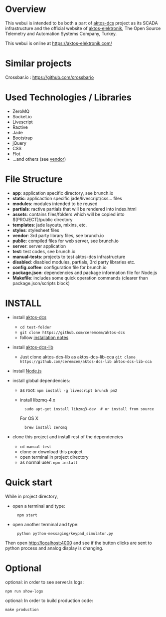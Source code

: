 # Overview

This webui is intended to be both a part of [aktos-dcs](https://github.com/ceremcem/aktos-dcs) project as its SCADA infrastructure and the official website of [aktos-elektronik](https://aktos-elektronik.com), The Open Source Telemetry and Automation Systems Company, Turkey.

This webui is online at https://aktos-elektronik.com/

# Similar projects

Crossbar.io : https://github.com/crossbario

# Used Technologies / Libraries

* ZeroMQ
* Socket.io
* Livescript
* Ractive 
* Jade
* Bootstrap 
* jQuery
* CSS
* Flot
* ...and others (see [vendor](./vendor))

# File Structure

+ **app**:  application specific directory, see brunch.io
 + **static**: applicaction specific jade/livescript/css... files
 + **modules**: modules intended to be reused
 + **partials**: ractive partials that will be rendered into index.html
 + **assets**: contains files/folders which will be copied into $(PROJECT)/public directory
 + **templates**: jade layouts, mixins, etc.
 + **styles**: stylesheet files
+ **vendor**: 3rd party library files, see brunch.io
+ **public**: compiled files for web server, see brunch.io
+ **server**: server application
+ **test**: test codes, see brunch.io
+ **manual-tests**: projects to test aktos-dcs infrastructure
+ **disabled**: disabled modules, partials, 3rd party libraries etc.
+ **config.coffee**: configuration file for brunch.io
+ **package.json**: dependencies and package information file for Node.js
+ **Makefile**: includes some quick operation commands (clearer than package.json/scripts block)

# INSTALL

* install [aktos-dcs](https://github.com/ceremcem/aktos-dcs)

  * `cd test-folder`
  * `git clone https://github.com/ceremcem/aktos-dcs`
  * follow [installation notes](https://github.com/ceremcem/aktos-dcs/blob/master/README.md#install)
  
* install [aktos-dcs-lib](https://github.com/ceremcem/aktos-dcs-lib) 
  * Just clone aktos-dcs-lib as aktos-dcs-lib-cca
     `git clone https://github.com/ceremcem/aktos-dcs-lib aktos-dcs-lib-cca`      

* install [Node.js](http://nodejs.org/)
* install global dependencies:

  * as root: `npm install -g livescript brunch pm2`
  * install libzmq-4.x

          sudo apt-get install libzmq3-dev  # or install from source
          
    For OS X
     
          brew install zeromq
          

* clone this project and install rest of the dependencies

  * `cd manual-test`
  * clone or download this project
  * open terminal in project directory
  * as normal user: `npm install`

# Quick start

While in project directory,

* open a terminal and type:

        npm start

* open another terminal and type:

        python python-messaging/keypad_simulator.py 

Then open [http://localhost:4000](http://localhost:4000) and see if the button clicks are sent to python process and analog display is changing.


# Optional

optional: in order to see server.ls logs:

    npm run show-logs


optional: In order to build production code:

    make production

